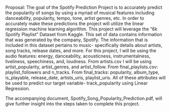 Proposal:
	The goal of the Spotify Prediction Project is to accurately predict the popularity of songs by using a myriad of musical features including danceability, popularity, tempo, tone, artist genres, etc. In order to accurately make these predictions the project will utilize the linear regression machine learning algorithm. 
           This project will leverage the “6k Spotify Playlist” Dataset from Kaggle. This set of data contains information that was generated by the company, Spotify. The information that is included in this dataset pertains to music- specifically details about artists, song tracks, release dates, and more. For this project, I will be using the audio features: energy, danceability, acousticness, instrumentalness, liveliness, speechiness, and, loudness. From artists.csv I will be using artist_popularity, artist_genres, and artist_follow.  From final_playlists.csv: playlist_followers and n_tracks. From final_tracks: popularity, album_type, is_playable, release_date, artists_uris, playlist_uris. All of these attributes will be used to predict our target variable- track_popularity using Linear Regression.

The accompanying document, Spotify_Song_Popularity_Prediction.pdf, will give further insight into the steps taken to complete this project.
